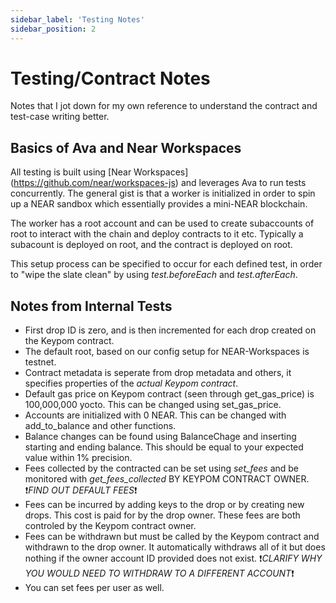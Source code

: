 ```yaml
---
sidebar_label: 'Testing Notes'
sidebar_position: 2
---
```

# Testing/Contract Notes
Notes that I jot down for my own reference to understand the contract and test-case writing better.  

## Basics of Ava and Near Workspaces
All testing is built using [Near Workspaces] (https://github.com/near/workspaces-js) and leverages Ava to run tests concurrently. The general gist is that a worker is initialized in order to spin up a NEAR sandbox which essentially provides a mini-NEAR blockchain.  

The worker has a root account and can be used to create subaccounts of root to interact with the chain and deploy contracts to it etc. Typically a subacount is deployed on root, and the contract is deployed on root.  

This setup process can be specified to occur for each defined test, in order to "wipe the slate clean" by using *test.beforeEach* and *test.afterEach*.  

## Notes from Internal Tests
- First drop ID is zero, and is then incremented for each drop created on the Keypom contract.  
- The default root, based on our config setup for NEAR-Workspaces is testnet.  
- Contract metadata is seperate from drop metadata and others, it specifies properties of the *actual Keypom contract*.  
- Default gas price on Keypom contract (seen through get_gas_price) is 100,000,000 yocto. This can be changed using set_gas_price.  
- Accounts are initialized with 0 NEAR. This can be changed with add_to_balance and other functions.  
- Balance changes can be found using BalanceChage and inserting starting and ending balance. This should be equal to your expected value within 1% precision.  
- Fees collected by the contracted can be set using *set_fees* and be monitored with *get_fees_collected* BY KEYPOM CONTRACT OWNER. ❗️*FIND OUT DEFAULT FEES*❗️  
- Fees can be incurred by adding keys to the drop or by creating new drops. This cost is paid for by the drop owner. These fees are both controled by the Keypom contract owner.  
- Fees can be withdrawn but must be called by the Keypom contract and withdrawn to the drop owner. It automatically withdraws all of it but does nothing if the owner account ID provided does not exist.  ❗️*CLARIFY WHY YOU WOULD NEED TO WITHDRAW TO A DIFFERENT ACCOUNT*❗️  
- You can set fees per user as well.


